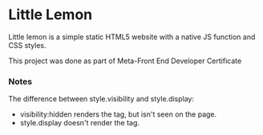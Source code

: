# Little Lemon

Little lemon is a simple static HTML5 website with a native JS function and CSS styles. 

This project was done as part of Meta-Front End Developer Certificate

### Notes

The difference between style.visibility and style.display:
* visibility:hidden renders the tag, but isn't seen on the page.
* style.display doesn't render the tag.